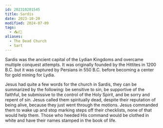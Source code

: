 ```yaml
---
id: 202310201545
title: Sardis
date: 2023-10-20
modified: 2024-07-09
tags:
  - 📥/🌻
aliases:
  - The Dead Church
  - Sart
---
```

Sardis was the ancient capital of the Lydian Kingdoms and overcame multiple conquest attempts. It was originally founded by the Hittites in 1200 B.C. but it was captured by Persians in 550 B.C. before becoming a center for gold mining for Lydia.

Jesus had quite a few words for the church in Sardis, they can be summarized by the following: be sensitive to sin, be supportive of the faithful, be submissive to the control of the Holy Spirit, and be sorry and repent of sin. Jesus called them spiritually dead, despite their reputation of being alive, because they just went through the motions. Jesus commanded them to wake up and stop marking steps off their checklists, none of that would help them. Those who heeded His command would be clothed in white and have their names stamped in the book of life.
